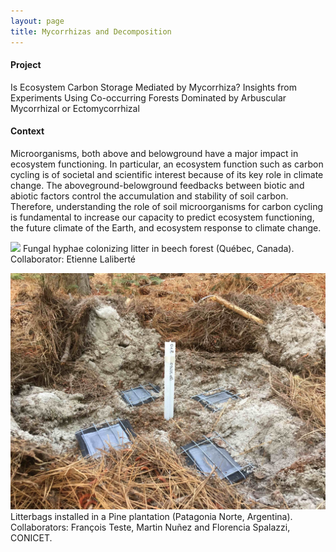 ```yaml
---
layout: page
title: Mycorrhizas and Decomposition
---
```

#### Project
Is Ecosystem Carbon Storage Mediated by Mycorrhiza? Insights from Experiments Using Co-occurring Forests Dominated by Arbuscular Mycorrhizal or Ectomycorrhizal

#### Context
Microorganisms, both above and belowground have a major impact in ecosystem functioning. In particular, an ecosystem function such as carbon cycling is of societal and scientific interest because of its key role in climate change. The aboveground-belowground feedbacks between biotic and abiotic factors control the accumulation and stability of soil carbon. Therefore, understanding the role of soil microorganisms for carbon cycling is fundamental to increase our capacity to predict ecosystem functioning, the future climate of the Earth, and ecosystem response to climate change.

![](/img/litterbags.jpg)
Fungal hyphae colonizing litter in beech forest (Québec, Canada).
Collaborator: Etienne Laliberté  

![](/img/victoria.jpg)
Litterbags installed in a Pine plantation (Patagonia Norte, Argentina).  
Collaborators: François Teste, Martin Nuñez and Florencia Spalazzi, CONICET.
